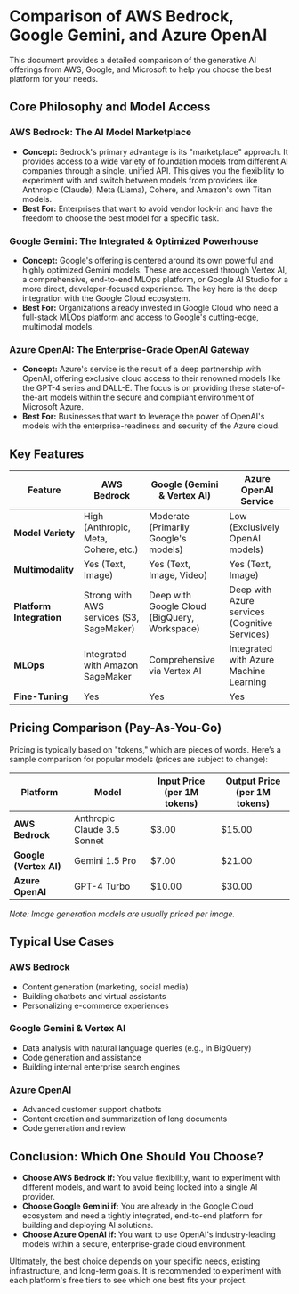 # Comparison of AWS Bedrock, Google Gemini, and Azure OpenAI

This document provides a detailed comparison of the generative AI offerings from AWS, Google, and Microsoft to help you choose the best platform for your needs.

## Core Philosophy and Model Access

### AWS Bedrock: The AI Model Marketplace
*   **Concept:** Bedrock's primary advantage is its "marketplace" approach. It provides access to a wide variety of foundation models from different AI companies through a single, unified API. This gives you the flexibility to experiment with and switch between models from providers like Anthropic (Claude), Meta (Llama), Cohere, and Amazon's own Titan models.
*   **Best For:** Enterprises that want to avoid vendor lock-in and have the freedom to choose the best model for a specific task.

### Google Gemini: The Integrated & Optimized Powerhouse
*   **Concept:** Google's offering is centered around its own powerful and highly optimized Gemini models. These are accessed through Vertex AI, a comprehensive, end-to-end MLOps platform, or Google AI Studio for a more direct, developer-focused experience. The key here is the deep integration with the Google Cloud ecosystem.
*   **Best For:** Organizations already invested in Google Cloud who need a full-stack MLOps platform and access to Google's cutting-edge, multimodal models.

### Azure OpenAI: The Enterprise-Grade OpenAI Gateway
*   **Concept:** Azure's service is the result of a deep partnership with OpenAI, offering exclusive cloud access to their renowned models like the GPT-4 series and DALL-E. The focus is on providing these state-of-the-art models within the secure and compliant environment of Microsoft Azure.
*   **Best For:** Businesses that want to leverage the power of OpenAI's models with the enterprise-readiness and security of the Azure cloud.

## Key Features

| Feature               | AWS Bedrock                             | Google (Gemini & Vertex AI)             | Azure OpenAI Service                      |
| --------------------- | --------------------------------------- | --------------------------------------- | ----------------------------------------- |
| **Model Variety**     | High (Anthropic, Meta, Cohere, etc.)    | Moderate (Primarily Google's models)    | Low (Exclusively OpenAI models)           |
| **Multimodality**     | Yes (Text, Image)                       | Yes (Text, Image, Video)                | Yes (Text, Image)                         |
| **Platform Integration**| Strong with AWS services (S3, SageMaker)| Deep with Google Cloud (BigQuery, Workspace) | Deep with Azure services (Cognitive Services) |
| **MLOps**             | Integrated with Amazon SageMaker        | Comprehensive via Vertex AI             | Integrated with Azure Machine Learning    |
| **Fine-Tuning**       | Yes                                     | Yes                                     | Yes                                       |

## Pricing Comparison (Pay-As-You-Go)

Pricing is typically based on "tokens," which are pieces of words. Here’s a sample comparison for popular models (prices are subject to change):

| Platform            | Model                         | Input Price (per 1M tokens) | Output Price (per 1M tokens) |
| ------------------- | ----------------------------- | --------------------------- | ---------------------------- |
| **AWS Bedrock**     | Anthropic Claude 3.5 Sonnet   | $3.00                       | $15.00                       |
| **Google (Vertex AI)**| Gemini 1.5 Pro                | $7.00                       | $21.00                       |
| **Azure OpenAI**    | GPT-4 Turbo                   | $10.00                      | $30.00                       |

*Note: Image generation models are usually priced per image.*

## Typical Use Cases

### AWS Bedrock
*   Content generation (marketing, social media)
*   Building chatbots and virtual assistants
*   Personalizing e-commerce experiences

### Google Gemini & Vertex AI
*   Data analysis with natural language queries (e.g., in BigQuery)
*   Code generation and assistance
*   Building internal enterprise search engines

### Azure OpenAI
*   Advanced customer support chatbots
*   Content creation and summarization of long documents
*   Code generation and review

## Conclusion: Which One Should You Choose?

*   **Choose AWS Bedrock if:** You value flexibility, want to experiment with different models, and want to avoid being locked into a single AI provider.
*   **Choose Google Gemini if:** You are already in the Google Cloud ecosystem and need a tightly integrated, end-to-end platform for building and deploying AI solutions.
*   **Choose Azure OpenAI if:** You want to use OpenAI's industry-leading models within a secure, enterprise-grade cloud environment.

Ultimately, the best choice depends on your specific needs, existing infrastructure, and long-term goals. It is recommended to experiment with each platform's free tiers to see which one best fits your project.
